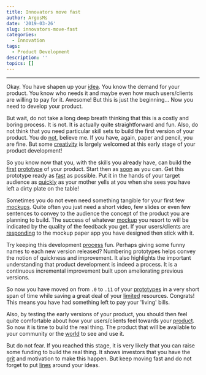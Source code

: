 ```yaml
---
title: Innovators move fast
author: ArgosMs
date: '2019-03-26'
slug: innovators-move-fast
categories:
  - Innovation
tags:
  - Product Development
description: ''
topics: []
---
```


***

Okay. You have shapen up your [idea](https://www.hotjar.com/blog/how-to-grow-a-startup). You know the demand for your product. You know who needs it and maybe even how much users/clients are willing to pay for it. Awesome! But this is just the beginning... Now you need to develop your product.

But wait, do not take a long deep breath thinking that this is a costly and boring process. It is not. It is actually quite straightforward and fun. Also, do not think that you need particular skill sets to build the first version of your product. You do [not](https://medium.com/swlh/how-to-build-your-mvp-without-a-technical-co-founder-and-without-code-5a40bc2aeef6), believe me. If you have, again, paper and pencil, you are fine. But some [creativity](https://blog.ycombinator.com/minimum-viable-product-process/) is largely welcomed at this early stage of your product development!

So you know now that you, with the skills you already have, can build the [first](https://timreview.ca/article/535) [prototype](https://link.springer.com/chapter/10.1007/978-3-319-33515-5_10) of your product. Start then as [soon](http://host.uniroma3.it/facolta/economia/db/materiali/insegnamenti/611_8959.pdf) as you can. Get this prototype ready as [fast](https://s3.amazonaws.com/academia.edu.documents/38971773/teachLeanStrategy.pdf?AWSAccessKeyId=AKIAIWOWYYGZ2Y53UL3A&Expires=1558547254&Signature=OGHj3cKaJ%2BpCx%2BS453BhOAE0d0M%3D&response-content-disposition=inline%3B%20filename%3DTeach_Lean_Strategy.pdf) as possible. Put it in the hands of your target audience as [quickly](https://link.springer.com/chapter/10.1007/978-3-642-44930-7_1) as your mother yells at you when she sees you have left a dirty plate on the table! 

Sometimes you do not even need something tangible for your first few [mockups](https://balsamiq.com/). Quite often you just need a short video, few slides or even few sentences to convey to the audience the concept of the product you are planning to build. The success of whatever [mockup](https://medium.com/sketch-app-sources/7-essential-prototyping-tools-to-use-with-sketch-c7a594f486a0) you resort to will be indicated by the quality of the feedback you get. If your users/clients are [responding](https://link.springer.com/chapter/10.1007/978-3-642-44930-7_9) to the mockup paper app you have designed then stick with it.

Try keeping this development [process](https://blog.ycombinator.com/product-development-cycle-fundamentals/) fun. Perhaps giving some funny names to each new version released? Numbering prototypes helps convey the notion of quickness and improvement. It also highlights the important understanding that product development is indeed a process. It is a continuous incremental improvement built upon ameliorating previous versions.

So now you have moved on from `.0` to `.11` of your [prototypes](https://blog.sketchapp.com/an-in-depth-look-at-prototyping-in-sketch-942394341f3c) in a very short span of time while saving a great deal of your [limited](https://link.springer.com/chapter/10.1007/978-3-319-33515-5_6) resources. Congrats! This means you have had something left to pay your 'living' bills. 

Also, by testing the early versions of your product, you should then feel quite comfortable about how your users/clients feel towards your [product](https://blog.intuz.com/10-principles-to-accelerate-product-development-process/?utm_source=ycombinator). So now it is time to build the real thing. The product that will be available to your community or the [world](https://timreview.ca/sites/default/files/article_PDF/RasmussenTanev_TIMReview_November2015.pdf) to see and use it. 

But do not fear. If you reached this stage, it is very likely that you can raise some funding to build the real thing. It shows investors that you have the [grit](https://producthabits.com/how-to-build-your-startup-with-no-technical-background-or-budget/) and motivation to make this happen. But keep moving fast and do not forget to put [lines](http://www.riktamtech.com/5-tools-to-sketch-your-app-idea-before-you-hire-an-app-developer/) around your ideas.